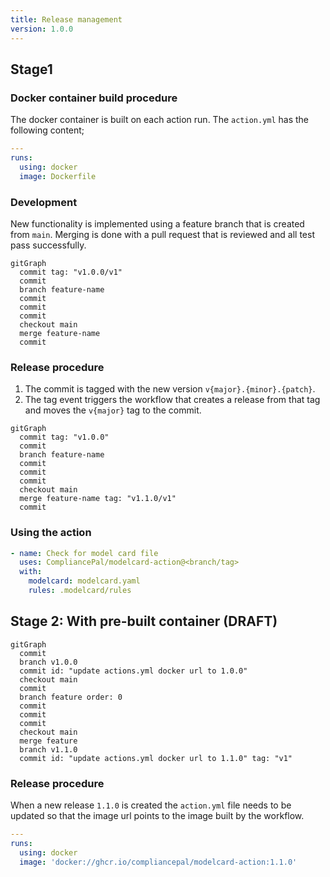 ```yaml
---
title: Release management
version: 1.0.0
---
```


## Stage1

### Docker container build procedure

The docker container is built on each action run. The `action.yml` has the following content;

```yaml
---
runs:
  using: docker
  image: Dockerfile
```

### Development

New functionality is implemented using a feature branch that is created from `main`. Merging is done with a pull request that is reviewed and all test pass successfully.

```mermaid
gitGraph
  commit tag: "v1.0.0/v1"
  commit
  branch feature-name
  commit
  commit
  commit
  checkout main
  merge feature-name
  commit
```

### Release procedure

1. The commit is tagged with the new version `v{major}.{minor}.{patch}`.
2. The tag event triggers the workflow that creates a release from that tag and moves the `v{major}` tag to the commit.

```mermaid
gitGraph
  commit tag: "v1.0.0"
  commit
  branch feature-name
  commit
  commit
  commit
  checkout main
  merge feature-name tag: "v1.1.0/v1"
  commit
```

### Using the action

```yaml
- name: Check for model card file
  uses: CompliancePal/modelcard-action@<branch/tag>
  with:
    modelcard: modelcard.yaml
    rules: .modelcard/rules
```

## Stage 2: With pre-built container (DRAFT)

```mermaid
gitGraph
  commit
  branch v1.0.0
  commit id: "update actions.yml docker url to 1.0.0"
  checkout main
  commit
  branch feature order: 0
  commit
  commit
  commit
  checkout main
  merge feature
  branch v1.1.0
  commit id: "update actions.yml docker url to 1.1.0" tag: "v1"
```

### Release procedure

When a new release `1.1.0` is created the `action.yml` file needs to be updated so that the image url points to the image built by the workflow.

```yaml
---
runs:
  using: docker
  image: 'docker://ghcr.io/compliancepal/modelcard-action:1.1.0'
```

